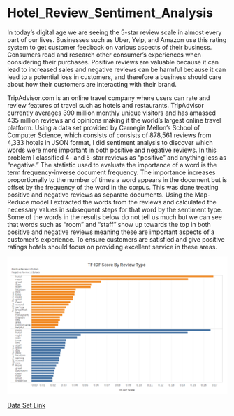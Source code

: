 # Hotel_Review_Sentiment_Analysis

In today’s digital age we are seeing the 5-star review scale in almost every part of our lives. Businesses such as Uber, Yelp, and Amazon use this rating system to get customer feedback on various aspects of their business. Consumers read and research other consumer’s experiences when considering their purchases. Positive reviews are valuable because it can lead to increased sales and negative reviews can be harmful because it can lead to a potential loss in customers, and therefore a business should care about how their customers are interacting with their brand.

TripAdvisor.com is an online travel company where users can rate and review features of travel such as hotels and restaurants. TripAdvisor currently averages 390 million monthly unique visitors and has amassed 435 million reviews and opinions making it the world’s largest online travel platform. Using a data set provided by Carnegie Mellon’s School of Computer Science, which consists of consists of 878,561 reviews from 4,333 hotels in JSON format, I did sentiment analysis to discover which words were more important in both positive and negative reviews. In this problem I classified 4- and 5-star reviews as “positive” and anything less as “negative.” The statistic used to evaluate the importance of a word is the term frequency-inverse document frequency. The importance increases proportionally to the number of times a word appears in the document but is offset by the frequency of the word in the corpus. This was done treating positive and negative reviews as separate documents.
Using the Map-Reduce model I extracted the words from the reviews and calculated the necessary values in subsequent steps for that word by the sentiment type. Some of the words in the results below do not tell us much but we can see that words such as “room” and “staff” show up towards the top in both positive and negative reviews meaning these are important aspects of a customer’s experience. To ensure customers are satisfied and give positive ratings hotels should focus on providing excellent service in these areas.

![](HotelReviewSA-Results.png)

[Data Set Link](https://www.cs.cmu.edu/~jiweil/html/hotel-review.html)
